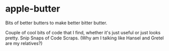 # apple-butter
Bits of better butters to make better bitter butter.

Couple of cool bits of code that I find, whether it's just useful or just looks pretty.
Snip Snaps of Code Scraps. (Why am I talking like Hansel and Gretel are my relatives?)


